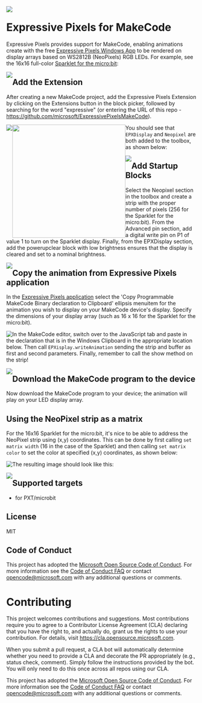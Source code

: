 <img src="https://github.com/microsoft/ExpressivePixelsMakeCode/blob/master/images/EPXGitHubLockup.png" style="float: left; margin-right: 10px;" />

# Expressive Pixels for MakeCode

Expressive Pixels provides support for MakeCode, enabling animations create with the free [Expressive Pixels Windows App](https://www.microsoft.com/en-us/p/expressive-pixels/9mtc56w1rxqh) to be rendered on display arrays based on WS2812B (NeoPixels) RGB LEDs. For example, see the 16x16 full-color [Sparklet for the micro:bit](https://siliconsquared.com/sparkletmicrobit/):

<img src="https://github.com/microsoft/ExpressivePixelsMakeCode/blob/master/images/sparkletPhoto.jpg" style="float: left;" />


## Add the Extension

After creating a new MakeCode project, add the Expressive Pixels Extension by clicking on the Extensions button in the block picker, followed by searching for the word "expressive" (or entering the URL of this repo - https://github.com/microsoft/ExpressivePixelsMakeCode).

<img src="https://github.com/microsoft/ExpressivePixelsMakeCode/blob/master/images/Docs-MakeCode-Extension.png" style="float: left;" />
<img src="https://github.com/microsoft/ExpressivePixelsMakeCode/blob/master/images/Docs-MakeCode-ExtensionURL.png" style="float: left;"  width="300"/>

You should see that `EPXDisplay` and `Neopixel` are both added to the toolbox, as shown below:

<img src="https://github.com/microsoft/ExpressivePixelsMakeCode/blob/master/images/EPXDisplay-Neopixel.JPG" style="float: left;"/>


## Add Startup Blocks

Select the Neopixel section in the toolbox and create a strip with the proper number of pixels (256 for the Sparklet for the micro:bit).  From the Advanced pin section, add a digital write pin on P1 of value 1 to turn on the Sparklet display. Finally, from the EPXDisplay section, add the powerupclear block with low brightness ensures that the display is cleared and set to a nominal brightness.

<img src="https://github.com/microsoft/ExpressivePixelsMakeCode/blob/master/images/Docs-MakeCode-Startup.png" style="float: left;" />

## Copy the animation from Expressive Pixels application 

In the [Expressive Pixels application](https://www.microsoft.com/en-us/p/expressive-pixels/9mtc56w1rxqh) select the 'Copy Programmable MakeCode Binary declaration to Clipboard' ellipsis menuitem for the animation you wish to display on your MakeCode device's display. Specify the dimensions of your display array (such as 16 x 16 for the Sparklet for the micro:bit). 

In the MakeCode editor, switch over to the JavaScript tab <img src="https://github.com/microsoft/ExpressivePixelsMakeCode/blob/master/images/Docs-MakeCode-Javascript.png" style="float: left;" /> and paste in the declaration that is in the Windows Clipboard in the appropriate location below. Then call `EPXisplay.writeAnimation` sending the strip and buffer as first and second parameters.  Finally, remember to call the show method on the strip!

<img src="https://github.com/microsoft/ExpressivePixelsMakeCode/blob/master/images/Docs-MakeCode-JScript.png" style="float: left;" />

## Download the MakeCode program to the device

Now download the MakeCode program to your device; the animation will play on your LED display array. 

## Using the NeoPixel strip as a matrix

For the 16x16 Sparklet for the micro:bit, it's nice to be able to address the NeoPixel strip using
(x,y) coordinates.  This can be done by first calling `set matrix width` (16 in the case of the Sparklet) 
and then calling `set matrix color` to set the color at specified (x,y) coordinates, as shown below:

<img src="https://github.com/microsoft/ExpressivePixelsMakeCode/blob/master/images/setMatrixWidth.JPG" style="float: left;" />

The resulting image should look like this:

<img src="https://github.com/microsoft/ExpressivePixelsMakeCode/blob/master/images/redDiagonalLine.jpg" style="float: left;" />

## Supported targets

* for PXT/microbit

## License

MIT

## Code of Conduct

This project has adopted the [Microsoft Open Source Code of Conduct](https://opensource.microsoft.com/codeofconduct/). For more information see the [Code of Conduct FAQ](https://opensource.microsoft.com/codeofconduct/faq/) or contact [opencode@microsoft.com](mailto:opencode@microsoft.com) with any additional questions or comments.

# Contributing

This project welcomes contributions and suggestions.  Most contributions require you to agree to a
Contributor License Agreement (CLA) declaring that you have the right to, and actually do, grant us
the rights to use your contribution. For details, visit https://cla.opensource.microsoft.com.

When you submit a pull request, a CLA bot will automatically determine whether you need to provide
a CLA and decorate the PR appropriately (e.g., status check, comment). Simply follow the instructions
provided by the bot. You will only need to do this once across all repos using our CLA.

This project has adopted the [Microsoft Open Source Code of Conduct](https://opensource.microsoft.com/codeofconduct/).
For more information see the [Code of Conduct FAQ](https://opensource.microsoft.com/codeofconduct/faq/) or
contact [opencode@microsoft.com](mailto:opencode@microsoft.com) with any additional questions or comments.

